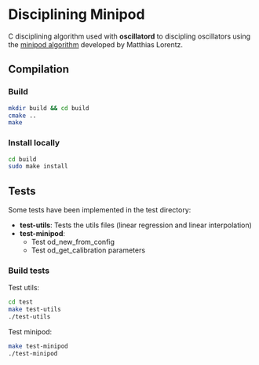 # Disciplining Minipod

C disciplining algorithm used with **oscillatord** to discipling oscillators using the [minipod algorithm](https://bitbucket.org/spectracom/minipod/src/master/) developed by Matthias Lorentz.

## Compilation

### Build

```bash
mkdir build && cd build
cmake ..
make
```

### Install locally

``` bash
cd build
sudo make install

```

## Tests

Some tests have been implemented in the test directory:

- **test-utils**: Tests the utils files (linear regression and linear interpolation)
- **test-minipod**:
  - Test od_new_from_config
  - Test od_get_calibration parameters

### Build tests

Test utils:

``` bash
cd test
make test-utils
./test-utils
```

Test minipod:

``` bash
make test-minipod
./test-minipod
```
